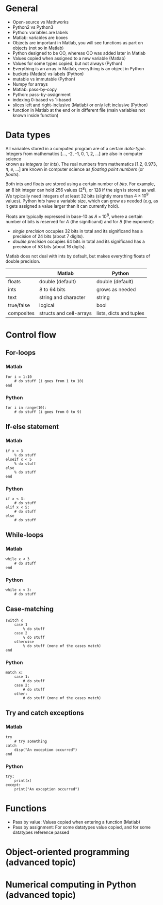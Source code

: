 # General
- Open-source vs Mathworks
- Python2 vs Python3
- Python: variables are labels
- Matlab: variables are boxes
- Objects are important in Matlab, you will see functions as part on 
  objects (not so in Matlab)
- Python designed to be OO, whereas OO was added later in Matlab
- Values copied when assigned to a new variable (Matlab)
- Values for some types copied, but not always (Python)
- Everything is an array in Matlab, everything is an object in Python
- buckets (Matlab) vs labels (Python)
- mutable vs immutable (Python)
- Numpy for arrays
- Matlab: pass-by-copy
- Python: pass-by-assignment
- indexing 0-based vs 1-based
- slices left and right-inclusive (Matlab) or only left inclusive (Python)
- function in Matlab at the end or in different file (main variables not known
  inside function)

# Data types
All variables stored in a computed program are of a certain *data-type*. 
Integers from mathematics [..., -2, -1, 0, 1, 2, ...] are also in computer science  
known as *integers* (or *ints*). The real numbers from mathematics [1.2, 0.973, 
$\pi$, $e$, ...] are known in computer science as *floating point numbers* (or 
*floats*).  
  
Both ints and floats are stored using a certain number of *bits*. For example,
an 8 bit integer can hold 256 values ($2^8$), or 128 if the sign is stored as
well. We typically need integers of at least 32 bits (slightly more than $4 \times 
10^9$ values). Python *ints* have a variable size, which can grow 
as needed (e.g, as it gets assigned a value larger than it can currently hold).

Floats are typically expressed in base-10 as $A \times 10^B$, where a certain
number of bits is reserved for $A$ (the significand) and for $B$ (the exponent):
- *single precision* occupies 32 bits in total and its significand has a 
  precision of 24 bits (about 7 digits).
- *double precision* occupies 64 bits in total and its significand has a precision 
  of 53 bits (about 16 digits).
  
Matlab does not deal with ints by default, but makes everything floats of double precision.

|            | Matlab           | Python          |
|------------| -----------------| --------------- |
| floats     | double (default) | double (default)|
| ints       | 8 to 64 bits     | grows as needed |
| text       | string and character| string       |
| true/false | logical          | bool            |
| composites | structs and cell-arrays  | lists, dicts and tuples |

# Control flow

## For-loops
### Matlab
```
for i = 1:10
    # do stuff (i goes from 1 to 10)
end
```
### Python
```
for i in range(10):
    # do stuff (i goes from 0 to 9)
```

## If-else statement
### Matlab
```
if x < 3
    % do stuff
elseif x < 5
    % do stuff
else
    % do stuff
end
```
### Python
```
if x < 3:
    # do stuff
elif x < 5:
    # do stuff
else
    # do stuff
```

## While-loops
### Matlab
```
while x < 3
    # do stuff
end
```
### Python
```
while x < 3:
    # do stuff
```

## Case-matching
```
switch x
    case 1
        % do stuff
    case 2
        % do stuff
    otherwise
        % do stuff (none of the cases match)
end
```
### Python
```
match x:
    case 1:
        # do stuff
    case 2:
        # do stuff
    other:
        # do stuff (none of the cases match)
```

## Try and catch exceptions
### Matlab
```
try
    # try something
catch
    disp("An exception occurred")
end

```
### Python
```
try:
    print(x)
except:
    print("An exception occurred")
```

# Functions
- Pass by value: Values copied when entering a function (Matlab)
- Pass by assignment: For some datatypes value copied, and for some datatypes
                      reference passed

# Object-oriented programming (advanced topic)

# Numerical computing in Python (advanced topic)
